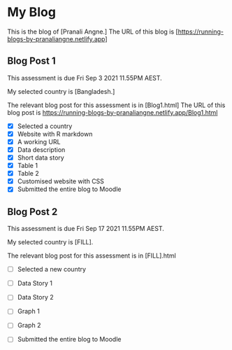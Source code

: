 # My Blog


This is the blog of [Pranali Angne.]
The URL of this blog is [https://running-blogs-by-pranaliangne.netlify.app]

## Blog Post 1

This assessment is due Fri Sep 3 2021 11.55PM AEST.

My selected country is [Bangladesh.]

The relevant blog post for this assessment is in [Blog1.html]
The URL of this blog post is https://running-blogs-by-pranaliangne.netlify.app/Blog1.html

- [x] Selected a country
- [x] Website with R markdown 
- [x] A working URL
- [x] Data description
- [x] Short data story
- [x] Table 1
- [x] Table 2
- [x] Customised website with CSS
- [x] Submitted the entire blog to Moodle

## Blog Post 2

This assessment is due Fri Sep 17 2021 11.55PM AEST.

My selected country is [FILL].

The relevant blog post for this assessment is in [FILL].html

- [ ] Selected a new country
- [ ] Data Story 1
- [ ] Data Story 2
- [ ] Graph 1
- [ ] Graph 2
- [ ] Submitted the entire blog to Moodle

